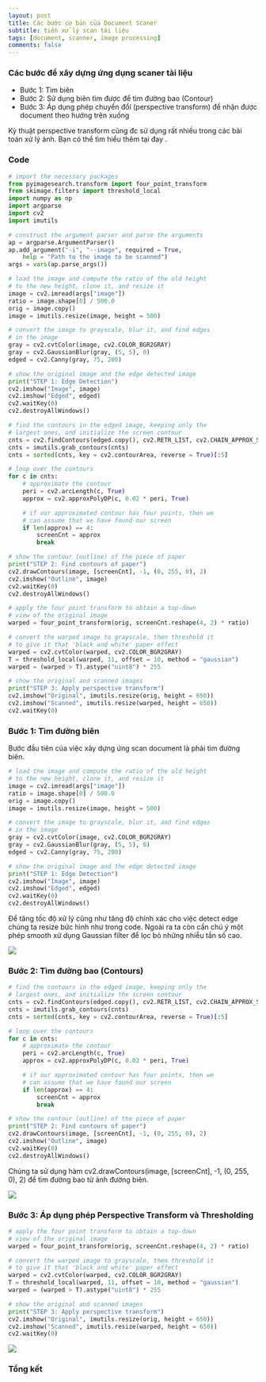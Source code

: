 ```yaml
---
layout: post
title: Các bước cơ bản của Document Scaner
subtitle: tiền xử lý scan tài liệu
tags: [document, scanner, image processing]
comments: false
---
```




### Các bước để xây dựng ứng dụng scaner tài liệu

- Bước 1: Tìm biên
- Bước 2: Sử dụng biên tìm được để tìm đường bao (Contour) 
- Bước 3: Áp dụng phép chuyển đổi (perspective transform) để nhận được document theo hướng trên xuống

Kỷ thuật perspective transform cũng đc sử dụng rất nhiều trong các bài toán xử lý ảnh. Bạn có thể tìm hiểu thêm tại đay []().

### Code

```python
# import the necessary packages
from pyimagesearch.transform import four_point_transform
from skimage.filters import threshold_local
import numpy as np
import argparse
import cv2
import imutils

# construct the argument parser and parse the arguments
ap = argparse.ArgumentParser()
ap.add_argument("-i", "--image", required = True,
	help = "Path to the image to be scanned")
args = vars(ap.parse_args())

# load the image and compute the ratio of the old height
# to the new height, clone it, and resize it
image = cv2.imread(args["image"])
ratio = image.shape[0] / 500.0
orig = image.copy()
image = imutils.resize(image, height = 500)

# convert the image to grayscale, blur it, and find edges
# in the image
gray = cv2.cvtColor(image, cv2.COLOR_BGR2GRAY)
gray = cv2.GaussianBlur(gray, (5, 5), 0)
edged = cv2.Canny(gray, 75, 200)

# show the original image and the edge detected image
print("STEP 1: Edge Detection")
cv2.imshow("Image", image)
cv2.imshow("Edged", edged)
cv2.waitKey(0)
cv2.destroyAllWindows()

# find the contours in the edged image, keeping only the
# largest ones, and initialize the screen contour
cnts = cv2.findContours(edged.copy(), cv2.RETR_LIST, cv2.CHAIN_APPROX_SIMPLE)
cnts = imutils.grab_contours(cnts)
cnts = sorted(cnts, key = cv2.contourArea, reverse = True)[:5]

# loop over the contours
for c in cnts:
	# approximate the contour
	peri = cv2.arcLength(c, True)
	approx = cv2.approxPolyDP(c, 0.02 * peri, True)

	# if our approximated contour has four points, then we
	# can assume that we have found our screen
	if len(approx) == 4:
		screenCnt = approx
		break

# show the contour (outline) of the piece of paper
print("STEP 2: Find contours of paper")
cv2.drawContours(image, [screenCnt], -1, (0, 255, 0), 2)
cv2.imshow("Outline", image)
cv2.waitKey(0)
cv2.destroyAllWindows()

# apply the four point transform to obtain a top-down
# view of the original image
warped = four_point_transform(orig, screenCnt.reshape(4, 2) * ratio)

# convert the warped image to grayscale, then threshold it
# to give it that 'black and white' paper effect
warped = cv2.cvtColor(warped, cv2.COLOR_BGR2GRAY)
T = threshold_local(warped, 11, offset = 10, method = "gaussian")
warped = (warped > T).astype("uint8") * 255

# show the original and scanned images
print("STEP 3: Apply perspective transform")
cv2.imshow("Original", imutils.resize(orig, height = 650))
cv2.imshow("Scanned", imutils.resize(warped, height = 650))
cv2.waitKey(0)
```

### Bước 1: Tìm đường biên

Bước đầu tiên của việc xây dựng ứng scan document là phải tìm đường biên.

```python
# load the image and compute the ratio of the old height
# to the new height, clone it, and resize it
image = cv2.imread(args["image"])
ratio = image.shape[0] / 500.0
orig = image.copy()
image = imutils.resize(image, height = 500)

# convert the image to grayscale, blur it, and find edges
# in the image
gray = cv2.cvtColor(image, cv2.COLOR_BGR2GRAY)
gray = cv2.GaussianBlur(gray, (5, 5), 0)
edged = cv2.Canny(gray, 75, 200)

# show the original image and the edge detected image
print("STEP 1: Edge Detection")
cv2.imshow("Image", image)
cv2.imshow("Edged", edged)
cv2.waitKey(0)
cv2.destroyAllWindows()
```

Để tăng tốc độ xử lý cũng như tăng độ chính xác cho việc detect edge chúng ta resize bức hình như trong code. Ngoài ra ta còn cần chú ý một phép smooth xử dụng Gaussian filter để lọc bỏ những nhiễu tần số cao.

![](https://raw.githubusercontent.com/quanap5/quanap5.github.io/master/img/step1.JPG)

### Bước 2: Tìm đường bao (Contours)

```python
# find the contours in the edged image, keeping only the
# largest ones, and initialize the screen contour
cnts = cv2.findContours(edged.copy(), cv2.RETR_LIST, cv2.CHAIN_APPROX_SIMPLE)
cnts = imutils.grab_contours(cnts)
cnts = sorted(cnts, key = cv2.contourArea, reverse = True)[:5]

# loop over the contours
for c in cnts:
	# approximate the contour
	peri = cv2.arcLength(c, True)
	approx = cv2.approxPolyDP(c, 0.02 * peri, True)

	# if our approximated contour has four points, then we
	# can assume that we have found our screen
	if len(approx) == 4:
		screenCnt = approx
		break

# show the contour (outline) of the piece of paper
print("STEP 2: Find contours of paper")
cv2.drawContours(image, [screenCnt], -1, (0, 255, 0), 2)
cv2.imshow("Outline", image)
cv2.waitKey(0)
cv2.destroyAllWindows()
```
Chúng ta sử dụng hàm cv2.drawContours(image, [screenCnt], -1, (0, 255, 0), 2) để tìm đường bao từ ảnh đường biên.

![](https://raw.githubusercontent.com/quanap5/quanap5.github.io/master/img/step2.JPG)

### Bước 3: Áp dụng phép Perspective Transform và Thresholding

```python
# apply the four point transform to obtain a top-down
# view of the original image
warped = four_point_transform(orig, screenCnt.reshape(4, 2) * ratio)

# convert the warped image to grayscale, then threshold it
# to give it that 'black and white' paper effect
warped = cv2.cvtColor(warped, cv2.COLOR_BGR2GRAY)
T = threshold_local(warped, 11, offset = 10, method = "gaussian")
warped = (warped > T).astype("uint8") * 255

# show the original and scanned images
print("STEP 3: Apply perspective transform")
cv2.imshow("Original", imutils.resize(orig, height = 650))
cv2.imshow("Scanned", imutils.resize(warped, height = 650))
cv2.waitKey(0)
```

![](https://raw.githubusercontent.com/quanap5/quanap5.github.io/master/img/step3.JPG)

### Tổng kết
